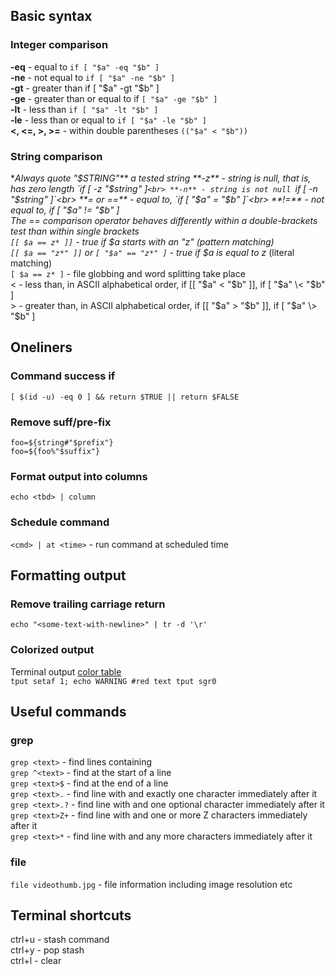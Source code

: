 ## Basic syntax
### Integer comparison
**-eq** - equal to `if [ "$a" -eq "$b" ]`<br>
**-ne** - not equal to `if [ "$a" -ne "$b" ]`<br>
**-gt** - greater than if [ "$a" -gt "$b" ]<br>
**-ge** - greater than or equal to if `[ "$a" -ge "$b" ]`<br>
**-lt** - less than `if [ "$a" -lt "$b" ]`<br>
**-le** - less than or equal to `if [ "$a" -le "$b" ]`<br>
**<, <=, >, >=**  - within double parentheses `(("$a" < "$b"))`<br>

### String comparison
**Always quote "$STRING"** a tested string
**-z** - string is null, that is, has zero length `if [ -z "$string" ]`<br>
**-n** - string is not null `if [ -n "$string" ]`<br>
**= or ==** - equal to, `if [ "$a" = "$b" ]`<br>
**!=** - not equal to, if [ "$a" != "$b" ]<br>
The == comparison operator behaves differently within a double-brackets test than within single brackets<br>
`[[ $a == z* ]]`   - true if $a starts with an "z" (pattern matching)<br>
`[[ $a == "z*" ]]` or `[ "$a" == "z*" ]` - true if $a is equal to z* (literal matching)<br>
`[ $a == z* ]` - file globbing and word splitting take place<br>
< - less than, in ASCII alphabetical order, if [[ "$a" < "$b" ]], if [ "$a" \< "$b" ]<br>
\> - greater than, in ASCII alphabetical order, if [[ "$a" > "$b" ]], if [ "$a" \> "$b" ]<br>

## Oneliners
### Command success if
`[ $(id -u) -eq 0 ] && return $TRUE || return $FALSE`
### Remove suff/pre-fix
`foo=${string#"$prefix"}`<br>
`foo=${foo%"$suffix"}`<br>
### Format output into columns
`echo <tbd> | column` 
### Schedule command
`<cmd> | at <time>` - run command at scheduled time
## Formatting output
### Remove trailing carriage return
`echo "<some-text-with-newline>" | tr -d '\r'`
### Colorized output
Terminal output [color table](https://unix.stackexchange.com/questions/269077/tput-setaf-color-table-how-to-determine-color-codes)<br>
`tput setaf 1;
echo WARNING #red text
tput sgr0`
## Useful commands
### grep
`grep <text>` - find lines containing <text><br>
`grep ^<text>` - find <text> at the start of a line<br>
`grep <text>$` - find <text> at the end of a line<br>
`grep <text>.` - find line with <text> and exactly one character immediately after it<br>
`grep <text>.?` - find line with <text> and one optional character immediately after it<br>
`grep <text>Z+` - find line with <text> and one or more Z characters immediately after it<br>
`grep <text>*` - find line with <text> and any more characters immediately after it<br>

### file
`file videothumb.jpg` - file information including image resolution etc
## Terminal shortcuts
ctrl+u - stash command<br>
ctrl+y - pop stash<br>
ctrl+l - clear<br>
